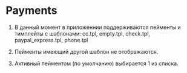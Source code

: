 # Payments
1) В данный момент в приложеннии поддерживаются пейменты и тимплейты с шаблонами:
cc.tpl, empty.tpl, check.tpl, paypal_express.tpl, phone.tpl

2) Пейменты имеющий другой шаблон не отображаются.
3) Активный пейментом (по умолчанию) выбирается 1 из списка.
